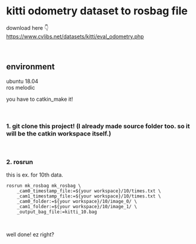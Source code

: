# kitti odometry dataset to rosbag file
download here 👇 <br>
https://www.cvlibs.net/datasets/kitti/eval_odometry.php

<br>

## environment
ubuntu 18.04 <br>
ros melodic <br>

you have to catkin_make it!

<br>

### 1. git clone this project! (I already made source folder too. so it will be the catkin workspace itself.) 
<br>

### 2. rosrun
this is ex. for 10th data. <br>
```
rosrun mk_rosbag mk_rosbag \
    _cam0_timestamp_file:=${your workspace}/10/times.txt \
    _cam1_timestamp_file:=${your workspace}/10/times.txt \
    _cam0_folder:=${your workspace}/10/image_0/ \
    _cam1_folder:=${your workspace}/10/image_1/ \
    _output_bag_file:=kitti_10.bag

```
<br>

well done! ez right?

